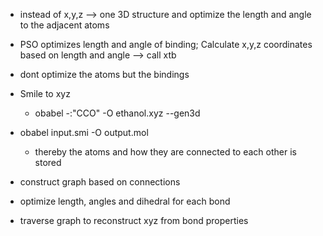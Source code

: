 - instead of x,y,z --> one 3D structure and optimize the length and angle to the adjacent atoms
- PSO optimizes length and angle of binding; Calculate x,y,z coordinates based on length and angle
  --> call xtb
- dont optimize the atoms but the bindings

- Smile to xyz
  - obabel -:"CCO" -O ethanol.xyz --gen3d
- obabel input.smi -O output.mol
  - thereby the atoms and how they are connected to each other is stored
- construct graph based on connections
- optimize length, angles and dihedral for each bond
- traverse graph to reconstruct xyz from bond properties
